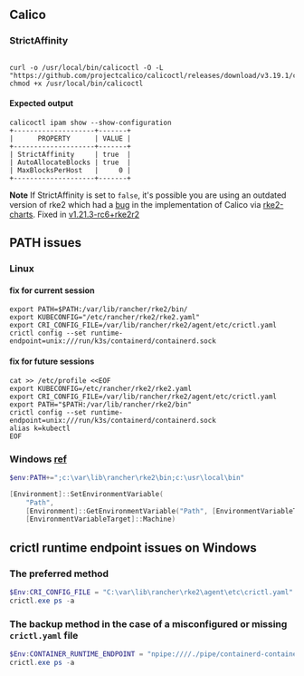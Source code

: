 ## Calico


### StrictAffinity 

```shell

curl -o /usr/local/bin/calicoctl -O -L  "https://github.com/projectcalico/calicoctl/releases/download/v3.19.1/calicoctl" 
chmod +x /usr/local/bin/calicoctl
```

#### Expected output
```console
calicoctl ipam show --show-configuration
+--------------------+-------+
|      PROPERTY      | VALUE |
+--------------------+-------+
| StrictAffinity     | true  |
| AutoAllocateBlocks | true  |
| MaxBlocksPerHost   |     0 |
+--------------------+-------+
```

**Note** If StrictAffinity is set to `false`, it's possible you are using an outdated version of rke2 which had a [bug](https://github.com/rancher/rke2/issues/1617) in the implementation of Calico via [rke2-charts](https://github.com/rancher/rke2-charts/pull/132). Fixed in [v1.21.3-rc6+rke2r2](https://github.com/rancher/rke2/compare/v1.21.3-rc5+rke2r2...v1.21.3-rc6+rke2r2)

## PATH issues

### Linux
#### fix for current session
```shell
export PATH=$PATH:/var/lib/rancher/rke2/bin/
export KUBECONFIG="/etc/rancher/rke2/rke2.yaml"
export CRI_CONFIG_FILE=/var/lib/rancher/rke2/agent/etc/crictl.yaml
crictl config --set runtime-endpoint=unix:///run/k3s/containerd/containerd.sock
```

#### fix for future sessions 
```shell
cat >> /etc/profile <<EOF
export KUBECONFIG=/etc/rancher/rke2/rke2.yaml
export CRI_CONFIG_FILE=/var/lib/rancher/rke2/agent/etc/crictl.yaml
export PATH="$PATH:/var/lib/rancher/rke2/bin"
crictl config --set runtime-endpoint=unix:///run/k3s/containerd/containerd.sock
alias k=kubectl
EOF
```

### Windows [ref](https://docs.rke2.io/install/quickstart/#3-configure-path)
```powershell
$env:PATH+=";c:\var\lib\rancher\rke2\bin;c:\usr\local\bin"

[Environment]::SetEnvironmentVariable(
    "Path",
    [Environment]::GetEnvironmentVariable("Path", [EnvironmentVariableTarget]::Machine) + ";c:\var\lib\rancher\rke2\bin;c:\usr\local\bin",
    [EnvironmentVariableTarget]::Machine)
```


## crictl runtime endpoint issues on Windows

### The preferred method
```powershell
$Env:CRI_CONFIG_FILE = "C:\var\lib\rancher\rke2\agent\etc\crictl.yaml"
crictl.exe ps -a
```

### The backup method in the case of a misconfigured or missing `crictl.yaml` file
```powershell
$Env:CONTAINER_RUNTIME_ENDPOINT = "npipe:////./pipe/containerd-containerd"
crictl.exe ps -a
```
